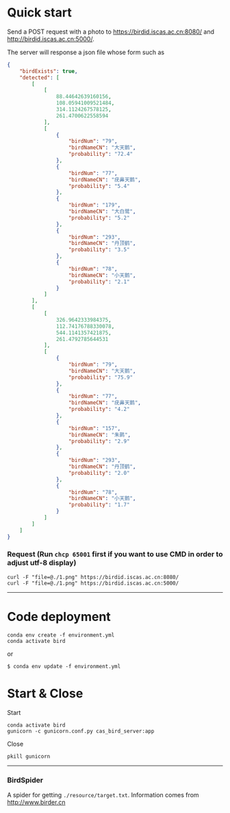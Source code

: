# Quick start

Send a POST request with a photo to https://birdid.iscas.ac.cn:8080/ and http://birdid.iscas.ac.cn:5000/.

The server will response a json file whose form such as

```json
{
    "birdExists": true,
    "detected": [
        [
            [
                88.44642639160156,
                108.05941009521484,
                314.1124267578125,
                261.4700622558594
            ],
            [
                {
                    "birdNum": "79",
                    "birdNameCN": "大天鹅",
                    "probability": "72.4"
                },
                {
                    "birdNum": "77",
                    "birdNameCN": "疣鼻天鹅",
                    "probability": "5.4"
                },
                {
                    "birdNum": "179",
                    "birdNameCN": "大白鹭",
                    "probability": "5.2"
                },
                {
                    "birdNum": "293",
                    "birdNameCN": "丹顶鹤",
                    "probability": "3.5"
                },
                {
                    "birdNum": "78",
                    "birdNameCN": "小天鹅",
                    "probability": "2.1"
                }
            ]
        ],
        [
            [
                326.9642333984375,
                112.74176788330078,
                544.1141357421875,
                261.4792785644531
            ],
            [
                {
                    "birdNum": "79",
                    "birdNameCN": "大天鹅",
                    "probability": "75.9"
                },
                {
                    "birdNum": "77",
                    "birdNameCN": "疣鼻天鹅",
                    "probability": "4.2"
                },
                {
                    "birdNum": "157",
                    "birdNameCN": "朱鹮",
                    "probability": "2.9"
                },
                {
                    "birdNum": "293",
                    "birdNameCN": "丹顶鹤",
                    "probability": "2.0"
                },
                {
                    "birdNum": "78",
                    "birdNameCN": "小天鹅",
                    "probability": "1.7"
                }
            ]
        ]
    ]
}
```

### Request (Run `chcp 65001` first if you want to use CMD in order to adjust utf-8 display)

```
curl -F "file=@./1.png" https://birdid.iscas.ac.cn:8080/
curl -F "file=@./1.png" https://birdid.iscas.ac.cn:5000/
```

---

# Code deployment

```
conda env create -f environment.yml
conda activate bird
```

or
```
$ conda env update -f environment.yml
```

# Start & Close

Start
```
conda activate bird
gunicorn -c gunicorn.conf.py cas_bird_server:app
```

Close
```
pkill gunicorn
```

---

### BirdSpider

A spider for getting `./resource/target.txt`. Information comes from http://www.birder.cn
